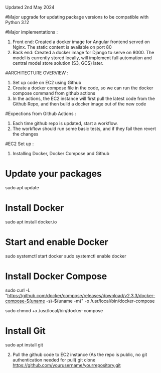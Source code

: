 Updated 2nd May 2024

#Major upgrade for updating package versions to be compatible with Python 3.12 

#Major implementations : 

1) Front end: Created a docker image for Angular frontend served on Nginx. The static content is available on port 80
2) Back end: Created a docker image for Django to serve on 8000. The model is currently stored locally, will implement full automation and central model store solution (S3, GCS) later.



#ARCHITECTURE OVERVIEW : 

1) Set up code on EC2 using Github
2) Create a docker compose file in the code, so we can run the docker compose command from github actions
3) In the actions, the EC2 instance will first pull the latest code from the Github Repo, and then build a docker image out of the new code

#Expections from Github Actions : 

1) Each time github repo is updated, start a workflow. 
2) The workflow should run some basic tests, and if they fail then revert the changes

#EC2 Set up : 

1) Installing Docker, Docker Compose and Github

# Update your packages
sudo apt update

# Install Docker
sudo apt install docker.io

# Start and enable Docker
sudo systemctl start docker
sudo systemctl enable docker

# Install Docker Compose
sudo curl -L "https://github.com/docker/compose/releases/download/v2.3.3/docker-compose-$(uname -s)-$(uname -m)" -o /usr/local/bin/docker-compose

sudo chmod +x /usr/local/bin/docker-compose

# Install Git
sudo apt install git

2) Pull the github code to EC2 instance (As the repo is public, no git authentication needed for pull)
git clone https://github.com/yourusername/yourrepository.git

